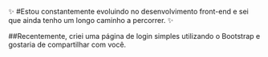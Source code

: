 ✨ #Estou constantemente evoluindo no desenvolvimento front-end e sei que ainda tenho um longo caminho a percorrer. ✨

##Recentemente, criei uma página de login simples utilizando o Bootstrap e gostaria de compartilhar com você.
